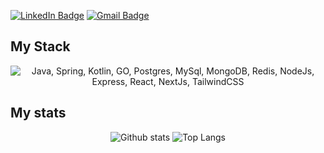 
[![LinkedIn Badge](https://img.shields.io/badge/-LinkedIn-0A66C2?style=flat-square&logo=LinkedIn&logoColor=white)](https://www.linkedin.com/in/victor-lira-front-end/) 
[![Gmail Badge](https://img.shields.io/badge/-victorliracorporativo@gmail.com-ea4336?style=flat-square&logo=Gmail&logoColor=white&link=mailto:victorliracorporativo@gmail.com)](mailto:victorliracorporativo@gmail.com) 

## My Stack
<p align="center">
  <img src="https://skillicons.dev/icons?i=typescript,java,spring,nodejs,nestjs,react,next,aws,postgres,mysql,redis,docker&theme=dark" alt="Java, Spring, Kotlin, GO, Postgres, MySql, MongoDB, Redis, NodeJs, Express, React, NextJs, TailwindCSS">
</p>

## My stats
<div align="center">
  <img src="https://github-readme-stats.vercel.app/api?username=victorlirafront&theme=discord_old_blurple&show_icons=true&hide_rank=true&custom_title=Stats&count_private=true&hide_border=true&hide=issues&line_height=24&bg_color=0d111700" alt="Github stats" />
  <img src="https://github-readme-stats.vercel.app/api/top-langs/?username=victorlirafront&layout=compact&theme=discord_old_blurple&count_private=true&hide_border=true&bg_color=0d1117" alt="Top Langs"> 
</div> 
